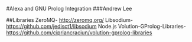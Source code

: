 #Alexa and GNU Prolog Integration
###Andrew Lee

##Libraries
ZeroMQ- http://zeromq.org/
Libsodium- https://github.com/jedisct1/libsodium
Node.js
Volution-GProlog-Libraries- https://github.com/cipriancraciun/volution-gprolog-libraries
